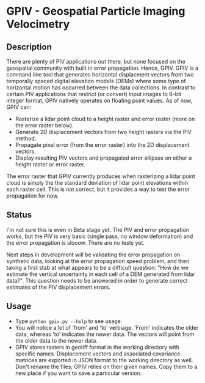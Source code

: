 # GPIV - Geospatial Particle Imaging Velocimetry

## Description
There are plenty of PIV applications out there, but none focused on the geospatial community with built in error propagation. Hence, GPIV. GPIV is a command line tool that generates horizontal displacment vectors from two temporally spaced digital elevation models (DEMs) where some type of horizontal motion has occurred between the data collections. In contrast to certain PIV applications that restrict (or convert) input images to 8-bit integer format, GPIV natively operates on floating point values. As of now, GPIV can:

* Rasterize a lidar point cloud to a height raster and error raster (more on the error raster below).
* Generate 2D displacement vectors from two height rasters via the PIV method.
* Propagate pixel error (from the error raster) into the 2D displacement vectors.
* Display resulting PIV vectors and propagated error ellipses on either a height raster or error raster.  

The error raster that GPIV currently produces when rasterizing a lidar point cloud is simply the the standard deviation of lidar point elevations within each raster cell. This is not correct, but it provides a way to test the error propagation for now.

## Status
I'm not sure this is even in Beta stage yet. The PIV and error propagation works, but the PIV is very basic (single pass, no window deformation) and the error propagation is slooow. There are no tests yet.

Next steps in development will be validating the error propagation on synthetic data, looking at the error propagation speed problem, and then taking a first stab at what appears to be a difficult question: "How do we estimate the vertical uncertainty in each cell of a DEM generated from lidar data?". This question needs to be answered in order to generate correct estimates of the PIV displacement errors.

## Usage
* Type `python gpiv.py --help` to see usage. 
* You will notice a lot of 'from' and 'to' verbiage. 'From' indicates the older data, whereas 'to' indicates the newer data. The vectors will point from the older data to the newer data. 
* GPIV stores rasters in geotiff format in the working directory with specific names. Displacement vectors and associated covariance matrices are exported in JSON format to the working directory as well. Don't rename the files; GPIV relies on their given names. Copy them to a new place if you want to save a particular version.